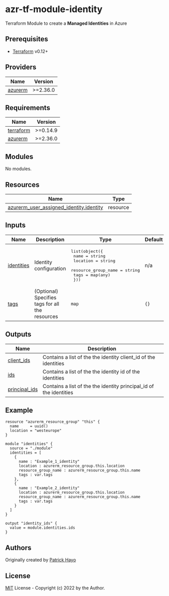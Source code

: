 # azr-tf-module-identity

Terraform Module to create a **Managed Identities** in Azure

<!-- BEGIN_TF_DOCS -->
## Prerequisites

- [Terraform](https://www.terraform.io) v0.12+

## Providers

| Name | Version |
|------|---------|
| <a name="provider_azurerm"></a> [azurerm](#provider\_azurerm) | >=2.36.0 |

## Requirements

| Name | Version |
|------|---------|
| <a name="requirement_terraform"></a> [terraform](#requirement\_terraform) | >=0.14.9 |
| <a name="requirement_azurerm"></a> [azurerm](#requirement\_azurerm) | >=2.36.0 |

## Modules

No modules.

## Resources

| Name | Type |
|------|------|
| [azurerm_user_assigned_identity.identity](https://registry.terraform.io/providers/hashicorp/azurerm/latest/docs/resources/user_assigned_identity) | resource |

## Inputs

| Name | Description | Type | Default | Required |
|------|-------------|------|---------|:--------:|
| <a name="input_identities"></a> [identities](#input\_identities) | Identity configuration | <pre>list(object({<br>    name                = string<br>    location            = string<br>    resource_group_name = string<br>    tags                = map(any)<br>  }))</pre> | n/a | yes |
| <a name="input_tags"></a> [tags](#input\_tags) | (Optional) Specifies tags for all the resources | `map` | `{}` | no |

## Outputs

| Name | Description |
|------|-------------|
| <a name="output_client_ids"></a> [client\_ids](#output\_client\_ids) | Contains a list of the the identity client\_id  of the identities |
| <a name="output_ids"></a> [ids](#output\_ids) | Contains a list of the the identity id of the identities |
| <a name="output_principal_ids"></a> [principal\_ids](#output\_principal\_ids) | Contains a list of the the identity principal\_id of the identities |

## Example

```hcl
resource "azurerm_resource_group" "this" {
  name     = uuid()
  location = "westeurope"
}

module "identities" {
  source = "./module"
  identities = [
    {
      name : "Example_1_identity"
      location : azurerm_resource_group.this.location
      resource_group_name : azurerm_resource_group.this.name
      tags : var.tags
    },
    {
      name : "Example_2_identity"
      location : azurerm_resource_group.this.location
      resource_group_name : azurerm_resource_group.this.name
      tags : var.tags
    }
  ]
}

output "identity_ids" {
  value = module.identities.ids
}
```


<!-- END_TF_DOCS -->

## Authors

Originally created by [Patrick Hayo](http://github.com/patrickhayo)

## License

[MIT](LICENSE) License - Copyright (c) 2022 by the Author.
